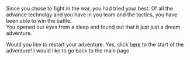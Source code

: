 Since you chose to fight in the war, you had tried your best. Of all the advance technolgy and you have in you team and the tactics, you have been able to win the battle.  
You opened our eyes from a sleep and found out that it just just a dream adventure.

Would you like to restart your adventure.
Yes, click [here](../athome.md) to the start of the adventure!
I would like to go back to the main page.